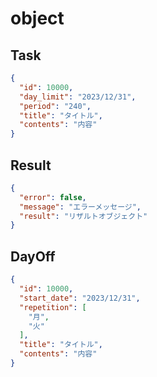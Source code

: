 # object

## Task

```json
{
  "id": 10000,
  "day_limit": "2023/12/31",
  "period": "240",
  "title": "タイトル",
  "contents": "内容"
}
```

## Result

```json
{
  "error": false,
  "message": "エラーメッセージ",
  "result": "リザルトオブジェクト"
}
```

## DayOff

```json
{
  "id": 10000,
  "start_date": "2023/12/31",
  "repetition": [
    "月",
    "火"
  ],
  "title": "タイトル",
  "contents": "内容"
}
```
